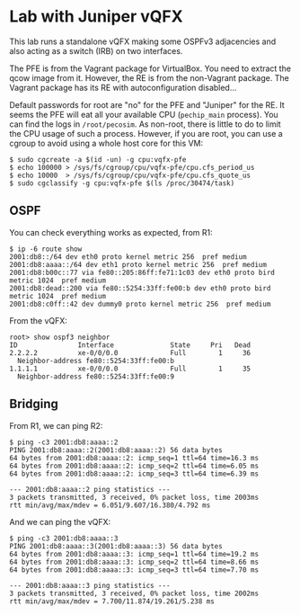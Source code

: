 # Lab with Juniper vQFX

This lab runs a standalone vQFX making some OSPFv3 adjacencies and
also acting as a switch (IRB) on two interfaces.

The PFE is from the Vagrant package for VirtualBox. You need to
extract the qcow image from it. However, the RE is from the
non-Vagrant package. The Vagrant package has its RE with
autoconfiguration disabled...

Default passwords for root are "no" for the PFE and "Juniper" for the
RE. It seems the PFE will eat all your available CPU (`pechip_main`
process). You can find the logs in `/root/pecosim`. As non-root, there
is little to do to limit the CPU usage of such a process. However, if
you are root, you can use a cgroup to avoid using a whole host core
for this VM:

    $ sudo cgcreate -a $(id -un) -g cpu:vqfx-pfe
    $ echo 100000 > /sys/fs/cgroup/cpu/vqfx-pfe/cpu.cfs_period_us
    $ echo 10000  > /sys/fs/cgroup/cpu/vqfx-pfe/cpu.cfs_quote_us
    $ sudo cgclassify -g cpu:vqfx-pfe $(ls /proc/30474/task)

## OSPF

You can check everything works as expected, from R1:

    $ ip -6 route show
    2001:db8::/64 dev eth0 proto kernel metric 256  pref medium
    2001:db8:aaaa::/64 dev eth1 proto kernel metric 256  pref medium
    2001:db8:b00c::77 via fe80::205:86ff:fe71:1c03 dev eth0 proto bird metric 1024  pref medium
    2001:db8:dead::200 via fe80::5254:33ff:fe00:b dev eth0 proto bird metric 1024  pref medium
    2001:db8:c0ff::42 dev dummy0 proto kernel metric 256  pref medium

From the vQFX:

    root> show ospf3 neighbor
    ID               Interface              State     Pri   Dead
    2.2.2.2          xe-0/0/0.0             Full        1     36
      Neighbor-address fe80::5254:33ff:fe00:b
    1.1.1.1          xe-0/0/0.0             Full        1     35
      Neighbor-address fe80::5254:33ff:fe00:9

## Bridging

From R1, we can ping R2:

    $ ping -c3 2001:db8:aaaa::2
    PING 2001:db8:aaaa::2(2001:db8:aaaa::2) 56 data bytes
    64 bytes from 2001:db8:aaaa::2: icmp_seq=1 ttl=64 time=16.3 ms
    64 bytes from 2001:db8:aaaa::2: icmp_seq=2 ttl=64 time=6.05 ms
    64 bytes from 2001:db8:aaaa::2: icmp_seq=3 ttl=64 time=6.39 ms
    
    --- 2001:db8:aaaa::2 ping statistics ---
    3 packets transmitted, 3 received, 0% packet loss, time 2003ms
    rtt min/avg/max/mdev = 6.051/9.607/16.380/4.792 ms

And we can ping the vQFX:

    $ ping -c3 2001:db8:aaaa::3
    PING 2001:db8:aaaa::3(2001:db8:aaaa::3) 56 data bytes
    64 bytes from 2001:db8:aaaa::3: icmp_seq=1 ttl=64 time=19.2 ms
    64 bytes from 2001:db8:aaaa::3: icmp_seq=2 ttl=64 time=8.66 ms
    64 bytes from 2001:db8:aaaa::3: icmp_seq=3 ttl=64 time=7.70 ms
    
    --- 2001:db8:aaaa::3 ping statistics ---
    3 packets transmitted, 3 received, 0% packet loss, time 2002ms
    rtt min/avg/max/mdev = 7.700/11.874/19.261/5.238 ms
